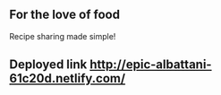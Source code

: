 ## For the love of food 
Recipe sharing made simple!
## Deployed link http://epic-albattani-61c20d.netlify.com/
